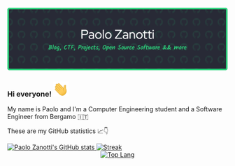 ![Header Banner](assets/github-header-1.png)

### Hi everyone! <img src="assets/Hi.gif" alt="👋" width="35"/>
My name is Paolo and I'm a Computer Engineering student and a Software Engineer from Bergamo 🇮🇹

<!--- 🔭 I’m currently working on ...
- 🌱 I’m currently learning ...
- 👯 I’m looking to collaborate on ...
- 🤔 I’m looking for help with ...
- 💬 Ask me about ...
- 📫 How to reach me: ...
- 😄 Pronouns: ...
- ⚡ Fun fact: ...-->

These are my GitHub statistics 📈👇

<div>
<a href="https://github.com/anuraghazra/github-readme-stats">
<img src="https://github-readme-stats.vercel.app/api?username=zanottipaolo&show_icons=true&theme=vue-dark" alt="Paolo Zanotti's GitHub stats" />
</a>
<a href="https://github.com/denvercoder1/github-readme-streak-stats">
<img src="https://github-readme-streak-stats.herokuapp.com/?user=zanottipaolo&theme=vue-dark" alt="Streak" />
</a>
</div>
<div align="center">
<a style="text-align: center;" href="https://github.com/anuraghazra/github-readme-stats">
<img src="https://github-readme-stats.vercel.app/api/top-langs/?username=zanottipaolo&layout=compact&theme=vue-dark&langs_count=6" alt="Top Lang" />
</a>
</div>


<!--![Visit](https://visitor-badge.glitch.me/badge?page_id=zanottipaolo.zanottipaolo)
![Visitor Count](https://profile-counter.glitch.me/zanottipaolo/count.svg)-->
